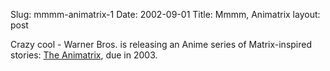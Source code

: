 Slug: mmmm-animatrix-1
Date: 2002-09-01
Title: Mmmm, Animatrix
layout: post

Crazy cool - Warner Bros. is releasing an Anime series of Matrix-inspired stories: <a href="http://whatisthematrix.warnerbros.com/rl_cmp/anime_trailer_qt2.html">The Animatrix</a>, due in 2003.

